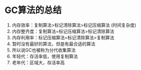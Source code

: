 # GC算法的总结

1. 内存效率：复制算法>标记清除算法>标记压缩算法 (时间复杂度)
2. 内存整齐度：复制算法=标记压缩算法>标记清除算法
3. 内存利用率：标记压缩算法=标记清除算法>复制算法
4. 暂时没有最好的算法，但是有最合适的算法
5. 所以说GC也被称为分代收集算法
6. 年轻代：存活率低，使用复制算法
7. 老年代：区域大，存活率高